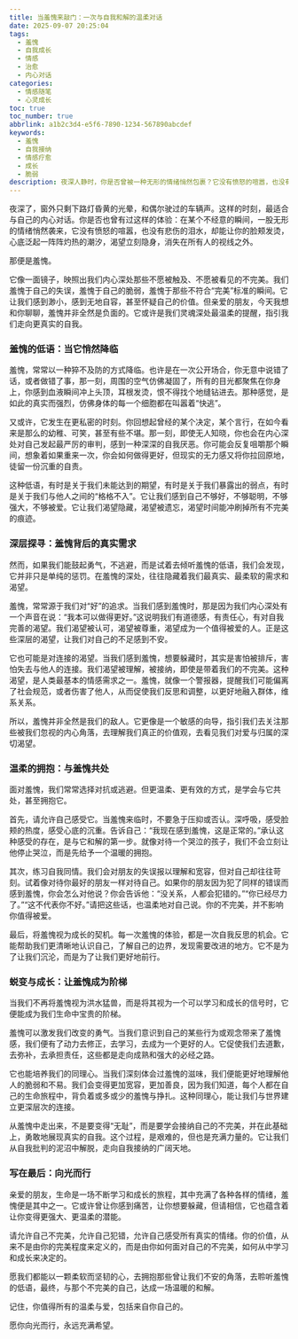 ```yaml
---
title: 当羞愧来敲门：一次与自我和解的温柔对话
date: 2025-09-07 20:25:04
tags:
  - 羞愧
  - 自我成长
  - 情感
  - 治愈
  - 内心对话
categories:
  - 情感随笔
  - 心灵成长
toc: true
toc_number: true
abbrlink: a1b2c3d4-e5f6-7890-1234-567890abcdef
keywords:
  - 羞愧
  - 自我接纳
  - 情感疗愈
  - 成长
  - 脆弱
description: 夜深人静时，你是否曾被一种无形的情绪悄然包裹？它没有愤怒的喧嚣，也没有悲伤的泪水，却能让你的心底泛起一阵阵灼热的潮汐，那是羞愧。它像一面镜子，映照出我们内心深处的不完美，让我们渴望躲藏。但亲爱的朋友，羞愧并非全然是负面的。它或许是我们灵魂深处最温柔的提醒，指引我们走向更真实的自我。今天，让我们一起，以一颗柔软的心，去聆听羞愧的低语，去拥抱那些曾让我们不安的角落，最终，与那个不完美的自己，达成一场温暖的和解。
---
```


夜深了，窗外只剩下路灯昏黄的光晕，和偶尔驶过的车辆声。这样的时刻，最适合与自己的内心对话。你是否也曾有过这样的体验：在某个不经意的瞬间，一股无形的情绪悄然袭来，它没有愤怒的喧嚣，也没有悲伤的泪水，却能让你的脸颊发烫，心底泛起一阵阵灼热的潮汐，渴望立刻隐身，消失在所有人的视线之外。

那便是羞愧。

它像一面镜子，映照出我们内心深处那些不愿被触及、不愿被看见的不完美。我们羞愧于自己的失误，羞愧于自己的脆弱，羞愧于那些不符合“完美”标准的瞬间。它让我们感到渺小，感到无地自容，甚至怀疑自己的价值。但亲爱的朋友，今天我想和你聊聊，羞愧并非全然是负面的。它或许是我们灵魂深处最温柔的提醒，指引我们走向更真实的自我。

### 羞愧的低语：当它悄然降临

羞愧，常常以一种猝不及防的方式降临。也许是在一次公开场合，你无意中说错了话，或者做错了事，那一刻，周围的空气仿佛凝固了，所有的目光都聚焦在你身上，你感到血液瞬间冲上头顶，耳根发烫，恨不得找个地缝钻进去。那种感觉，是如此的真实而强烈，仿佛身体的每一个细胞都在叫嚣着“快逃”。

又或许，它发生在更私密的时刻。你回想起曾经的某个决定，某个言行，在如今看来是那么的幼稚、可笑，甚至有些不堪。那一刻，即使无人知晓，你也会在内心深处对自己发起最严厉的审判，感到一种深深的自我厌恶。你可能会反复咀嚼那个瞬间，想象着如果重来一次，你会如何做得更好，但现实的无力感又将你拉回原地，徒留一份沉重的自责。

这种低语，有时是关于我们未能达到的期望，有时是关于我们暴露出的弱点，有时是关于我们与他人之间的“格格不入”。它让我们感到自己不够好，不够聪明，不够强大，不够被爱。它让我们渴望隐藏，渴望被遗忘，渴望时间能冲刷掉所有不完美的痕迹。

### 深层探寻：羞愧背后的真实需求

然而，如果我们能鼓起勇气，不逃避，而是试着去倾听羞愧的低语，我们会发现，它并非只是单纯的惩罚。在羞愧的深处，往往隐藏着我们最真实、最柔软的需求和渴望。

羞愧，常常源于我们对“好”的追求。当我们感到羞愧时，那是因为我们内心深处有一个声音在说：“我本可以做得更好。”这说明我们有道德感，有责任心，有对自我完善的渴望。我们渴望被认可，渴望被尊重，渴望成为一个值得被爱的人。正是这些深层的渴望，让我们对自己的不足感到不安。

它也可能是对连接的渴望。当我们感到羞愧，想要躲藏时，其实是害怕被排斥，害怕失去与他人的连接。我们渴望被理解，被接纳，即使是带着我们的不完美。这种渴望，是人类最基本的情感需求之一。羞愧，就像一个警报器，提醒我们可能偏离了社会规范，或者伤害了他人，从而促使我们反思和调整，以更好地融入群体，维系关系。

所以，羞愧并非全然是我们的敌人。它更像是一个敏感的向导，指引我们去关注那些被我们忽视的内心角落，去理解我们真正的价值观，去看见我们对爱与归属的深切渴望。

### 温柔的拥抱：与羞愧共处

面对羞愧，我们常常选择对抗或逃避。但更温柔、更有效的方式，是学会与它共处，甚至拥抱它。

首先，请允许自己感受它。当羞愧来临时，不要急于压抑或否认。深呼吸，感受脸颊的热度，感受心底的沉重。告诉自己：“我现在感到羞愧，这是正常的。”承认这种感受的存在，是与它和解的第一步。就像对待一个哭泣的孩子，我们不会立刻让他停止哭泣，而是先给予一个温暖的拥抱。

其次，练习自我同情。我们会对朋友的失误报以理解和宽容，但对自己却往往苛刻。试着像对待你最好的朋友一样对待自己。如果你的朋友因为犯了同样的错误而感到羞愧，你会怎么对他说？你会告诉他：“没关系，人都会犯错的。”“你已经尽力了。”“这不代表你不好。”请把这些话，也温柔地对自己说。你的不完美，并不影响你值得被爱。

最后，将羞愧视为成长的契机。每一次羞愧的体验，都是一次自我反思的机会。它能帮助我们更清晰地认识自己，了解自己的边界，发现需要改进的地方。它不是为了让我们沉沦，而是为了让我们更好地前行。

### 蜕变与成长：让羞愧成为阶梯

当我们不再将羞愧视为洪水猛兽，而是将其视为一个可以学习和成长的信号时，它便能成为我们生命中宝贵的阶梯。

羞愧可以激发我们改变的勇气。当我们意识到自己的某些行为或观念带来了羞愧感，我们便有了动力去修正，去学习，去成为一个更好的人。它促使我们去道歉，去弥补，去承担责任，这些都是走向成熟和强大的必经之路。

它也能培养我们的同理心。当我们深刻体会过羞愧的滋味，我们便能更好地理解他人的脆弱和不易。我们会变得更加宽容，更加善良，因为我们知道，每个人都在自己的生命旅程中，背负着或多或少的羞愧与挣扎。这种同理心，能让我们与世界建立更深层次的连接。

从羞愧中走出来，不是要变得“无耻”，而是要学会接纳自己的不完美，并在此基础上，勇敢地展现真实的自我。这个过程，是艰难的，但也是充满力量的。它让我们从自我批判的泥沼中解脱，走向自我接纳的广阔天地。

### 写在最后：向光而行

亲爱的朋友，生命是一场不断学习和成长的旅程，其中充满了各种各样的情绪，羞愧便是其中之一。它或许曾让你感到痛苦，让你想要躲藏，但请相信，它也蕴含着让你变得更强大、更温柔的潜能。

请允许自己不完美，允许自己犯错，允许自己感受所有真实的情绪。你的价值，从来不是由你的完美程度来定义的，而是由你如何面对自己的不完美，如何从中学习和成长来决定的。

愿我们都能以一颗柔软而坚韧的心，去拥抱那些曾让我们不安的角落，去聆听羞愧的低语，最终，与那个不完美的自己，达成一场温暖的和解。

记住，你值得所有的温柔与爱，包括来自你自己的。

愿你向光而行，永远充满希望。